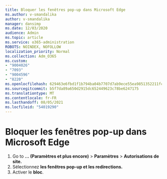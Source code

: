 ```yaml
---
title: Bloquer les fenêtres pop-up dans Microsoft Edge
ms.author: v-smandalika
author: v-smandalika
manager: dansimp
ms.date: 12/03/2020
audience: Admin
ms.topic: article
ms.service: o365-administration
ROBOTS: NOINDEX, NOFOLLOW
localization_priority: Normal
ms.collection: Adm_O365
ms.custom:
- "9004026"
- "7093"
- "9004596"
- "8220"
ms.openlocfilehash: 629463e6fbd1f1b794ba04b7707d7ab9ece55ea9851352211fcaeed41ea9279d
ms.sourcegitcommit: b5f7da89a650d2915dc652449623c78be6247175
ms.translationtype: MT
ms.contentlocale: fr-FR
ms.lasthandoff: 08/05/2021
ms.locfileid: "54019290"
---
```

# <a name="block-pop-up-windows-in-microsoft-edge"></a>Bloquer les fenêtres pop-up dans Microsoft Edge

1. Go to **... (Paramètres et plus encore)**  >  **Paramètres**  >  **Autorisations de site.**
2. Sélectionnez **les fenêtres pop-up et les redirections.**
3. Activer le **bloc**.
